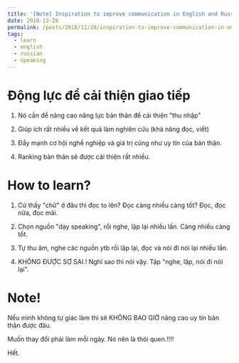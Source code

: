 ```yaml
---
title: '[Note] Inspiration to improve communication in English and Russian and how to learn?'
date: 2018-12-28
permalink: /posts/2018/12/28/inspiration-to-improve-communication-in-english-and-russian-and-how-to-learn/
tags:
  - learn
  - english
  - russian
  - speaking
--- 
```


Động lực để cải thiện giao tiếp
======

1. Nó cần để nâng cao năng lực bản thân để cải thiện "thu nhập"

2. Giúp ích rất nhiều về kết quả làm nghiên cứu (khả năng đọc, viết)

3. Đẩy mạnh cơ hội nghề nghiệp và giá trị cũng như uy tín của bản thân.

4. Ranking bản thân sẽ được cải thiện rất nhiều.

How to learn?
======

1. Cứ thấy "chữ" ở đâu thì đọc to lên? Đọc càng nhiều càng tốt? Đọc, đọc nữa, đọc mãi.

2. Chọn nguồn "dạy speaking", rồi nghe, lặp lại nhiều lần. Càng nhiều càng tốt.

3. Tự thu âm, nghe các nguồn ytb rồi lặp lại, đọc và nói đi nói lại nhiều lần.

4. KHÔNG ĐƯỢC SỢ SAI.! Nghĩ sao thì nói vậy. Tập "nghe, lặp, nói đi nói lại".

Note!
======

Nếu mình không tự giác làm thì sẽ KHÔNG BAO GIỜ nâng cao uy tín bản thân được đâu. 

Muốn thay đổi phải làm mỗi ngày. Nó nên là thói quen.!!!!


Hết.

